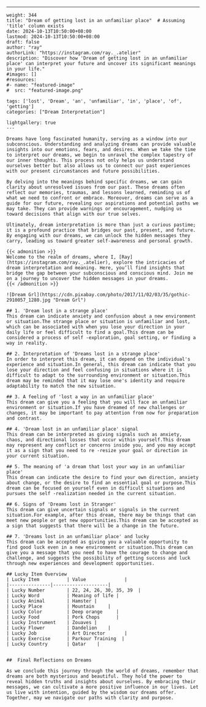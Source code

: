 ---
    weight: 344
    title: "Dream of getting lost in an unfamiliar place"  # Assuming 'title' column exists
    date: 2024-10-13T10:50:00+08:00
    lastmod: 2024-10-13T10:50:00+08:00
    draft: false
    author: "ray"
    authorLink: "https://instagram.com/ray._.atelier"
    description: "Discover how 'Dream of getting lost in an unfamiliar place' can interpret your future and uncover its significant meanings in your life."
    #images: []
    #resources:
    #- name: "featured-image"
    #  src: "featured-image.png"
    
    tags: ['lost', 'Dream', 'an', 'unfamiliar', 'in', 'place', 'of', 'getting']
    categories: ["Dream Interpretation"]
    
    lightgallery: true
    ---
    
    Dreams have long fascinated humanity, serving as a window into our subconscious. Understanding and analyzing dreams can provide valuable insights into our emotions, fears, and desires. When we take the time to interpret our dreams, we begin to unravel the complex tapestry of our inner thoughts. This process not only helps us understand ourselves better but also allows us to connect our past experiences with our present circumstances and future possibilities.
    
    By delving into the meanings behind specific dreams, we can gain clarity about unresolved issues from our past. These dreams often reflect our memories, traumas, and lessons learned, reminding us of what we need to confront or embrace. Moreover, dreams can serve as a guide for our future, revealing our aspirations and potential paths we may take. They can provide warnings or encouragement, nudging us toward decisions that align with our true selves.
    
    Ultimately, dream interpretation is more than just a curious pastime; it is a profound practice that bridges our past, present, and future. By engaging with our dreams, we can unlock the hidden messages they carry, leading us toward greater self-awareness and personal growth.
    
    {{< admonition >}}
    Welcome to the realm of dreams, where I, [Ray](https://instagram.com/ray._.atelier), explore the intricacies of dream interpretation and meaning. Here, you’ll find insights that bridge the gap between your subconscious and conscious mind. Join me on a journey to uncover the hidden messages in your dreams.
    {{< /admonition >}}
    
    ![Dream Grl](https://cdn.pixabay.com/photo/2017/11/02/03/35/gothic-2910057_1280.jpg "Dream Grl")
    
    ## 1. 'Dream lost in a strange place'
    This dream can indicate anxiety and confusion about a new environment or situation.The strange place or situation is unfamiliar and lost, which can be associated with when you lose your direction in your daily life or feel difficult to find a goal.This dream can be considered a process of self -exploration, goal setting, or finding a way in reality.
    
    ## 2. Interpretation of 'Dreams lost in a strange place'
    In order to interpret this dream, it can depend on the individual's experience and situation.In general, this dream can indicate that you lose your direction and feel confusing in situations where it is difficult to adapt to the surrounding environment or situation.This dream may be reminded that it may lose one's identity and require adaptability to match the new situation.
    
    ## 3. A feeling of 'lost a way in an unfamiliar place'
    This dream can give you a feeling that you will face an unfamiliar environment or situation.If you have dreamed of new challenges or changes, it may be important to pay attention from now for preparation and contrast.
    
    ## 4. 'Dream lost in an unfamiliar place' signal
    This dream can be interpreted as giving signals such as anxiety, chaos, and directional losses that occur within yourself.This dream may represent any conflict or concerns inside you, and you may accept it as a sign that you need to re -resize your goal or direction in your current situation.
    
    ## 5. The meaning of 'a dream that lost your way in an unfamiliar place'
    This dream can indicate the desire to find your own direction, anxiety about change, or the desire to find an essential goal or purpose.This dream can be focused on yourself even in difficult situations and pursues the self -realization needed in the current situation.
    
    ## 6. Signs of 'Dreams lost in Stranger'
    This dream can give uncertain signals or signals in the current situation.For example, after this dream, there may be things that can meet new people or get new opportunities.This dream can be accepted as a sign that suggests that there will be a change in the future.
    
    ## 7. 'Dreams lost in an unfamiliar place' and lucky
    This dream can be accepted as giving you a valuable opportunity to find good luck even in a new environment or situation.This dream can give you a message that you need to have the courage to change and challenge, and suggests the possibility of getting success and luck through new experiences and development opportunities.
    
    ## Lucky Item Overview
    | Lucky Item          | Value              |
    |---------------|--------------------|
    | Lucky Number        | 22, 24, 26, 30, 35, 39  |
    | Lucky Word          | Meaning of life |
    | Lucky Animal        | Hamster |
    | Lucky Place         | Mountain     |
    | Lucky Color         | Deep orange     |
    | Lucky Food          | Pork Chops      |
    | Lucky Instrument    | Zouaves |
    | Lucky Flower        | Dandelion    |
    | Lucky Job           | Art Director       |
    | Lucky Exercise      | Parkour Training  |
    | Lucky Country       | Qatar    |
    
    
    ##  Final Reflections on Dreams
    
    As we conclude this journey through the world of dreams, remember that dreams are both mysterious and beautiful. They hold the power to reveal hidden truths and insights about ourselves. By embracing their messages, we can cultivate a more positive influence in our lives. Let us live with intention, guided by the wisdom our dreams offer. Together, may we navigate our paths with clarity and purpose.
    